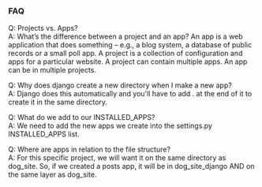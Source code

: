 ### FAQ
Q: Projects vs. Apps?\
A: What’s the difference between a project and an app? An app is a web application that does something – e.g., a blog system, a database of public records or a small poll app. A project is a collection of configuration and apps for a particular website. A project can contain multiple apps. An app can be in multiple projects.

Q: Why does django create a new directory when I make a new app?\
A: Django does this automatically and you'll have to add . at the end of it to create it in the same directory.

Q: What do we add to our INSTALLED_APPS?\
A: We need to add the new apps we create into the settings.py INSTALLED_APPS list.

Q: Where are apps in relation to the file structure?\
A: For this specific project, we will want it on the same directory as dog_site. So, if we created a posts app, it will be in dog_site_django AND on the same layer as dog_site.


